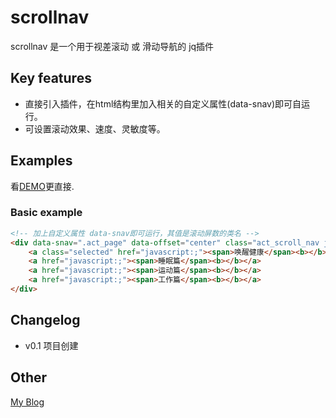 # scrollnav


scrollnav 是一个用于视差滚动 或 滑动导航的 jq插件

## Key features

* 直接引入插件，在html结构里加入相关的自定义属性(data-snav)即可自运行。
* 可设置滚动效果、速度、灵敏度等。

## Examples

看[DEMO](http://oxox.io)更直接.

### Basic example

```html
<!-- 加上自定义属性 data-snav即可运行，其值是滚动屏数的类名 -->
<div data-snav=".act_page" data-offset="center" class="act_scroll_nav ju_scroll">
	<a class="selected" href="javascript:;"><span>唤醒健康</span><b></b></a>
	<a href="javascript:;"><span>睡眠篇</span><b></b></a>
	<a href="javascript:;"><span>运动篇</span><b></b></a>
	<a href="javascript:;"><span>工作篇</span><b></b></a>
</div>
```

## Changelog
* v0.1 项目创建

## Other
[My Blog](http://www.ghugo.com)